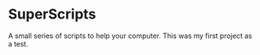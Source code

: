 # SuperScripts


A small series of scripts to help your computer. This was my first project as a test.




